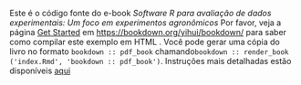 Este é o código fonte do e-book *Software R para avaliação de dados experimentais: Um foco em experimentos agronômicos* Por favor, veja a página [Get Started](https://bookdown.org/yihui/bookdown/get-started.html) em https://bookdown.org/yihui/bookdown/ para saber como compilar este exemplo em HTML . Você pode gerar uma cópia do livro no formato `bookdown :: pdf_book` chamando` bookdown :: render_book ('index.Rmd', 'bookdown :: pdf_book') `. Instruções mais detalhadas estão disponíveis [aqui](https://bookdown.org/yihui/bookdown/build-the-book.html.)

